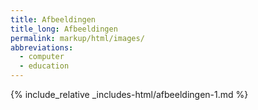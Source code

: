 ```yaml
---
title: Afbeeldingen
title_long: Afbeeldingen
permalink: markup/html/images/
abbreviations:
  - computer
  - education
---
```



{% include_relative _includes-html/afbeeldingen-1.md %}